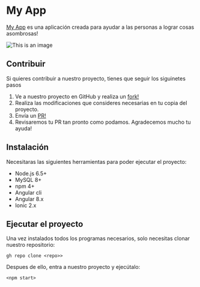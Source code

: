 # My App

[My App](https://marvelcinematicuniverse.fandom.com/es/wiki/Thanos) es una aplicación creada para ayudar a las personas a lograr cosas asombrosas!

![This is an image](https://preview.redd.it/sk9nb6lgccq31.gif?format=png8&s=4314adede1e763a54cb4b435e3d246da0460d3ae)

## Contribuir

Si quieres contribuir a nuestro proyecto, tienes que seguir los siguinetes pasos

  1. Ve a nuestro proyecto en GitHub y realiza un [fork!](https://docs.github.com/en/github/writing-on-github/getting-started-with-writing-and-formatting-on-github/basic-writing-and-formatting-syntax)
  2. Realiza las modificaciones que consideres necesarias en tu copia del proyecto.
  3. Envía un [PR!](https://docs.github.com)
  4. Revisaremos tu PR tan pronto como podamos. Agradecemos mucho tu ayuda!

## Instalación

Necesitaras las siguientes herramientas para poder ejecutar el proyecto:

- Node.js 6.5+
- MySQL 8+
- npm 4+
- Angular cli
- Angular 8.x
- Ionic 2.x

## Ejecutar el proyecto

Una vez instalados todos los programas necesarios, solo necesitas clonar nuestro repositorio:

```gh repo clone <repo>>```
  
Despues de ello, entra a nuestro proyecto y ejecútalo:
  
```<npm start>```

